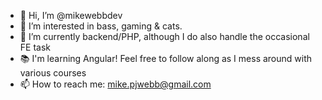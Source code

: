 - 👋 Hi, I’m @mikewebbdev
- 👀 I’m interested in bass, gaming & cats.
- 🌱 I’m currently backend/PHP, although I do also handle the occasional FE task
- 📚 I'm learning Angular! Feel free to follow along as I mess around with various courses
- 📫 How to reach me: mike.pjwebb@gmail.com

<!---
mikewebbdev/mikewebbdev is a ✨ special ✨ repository because its `README.md` (this file) appears on your GitHub profile.
You can click the Preview link to take a look at your changes.
--->
